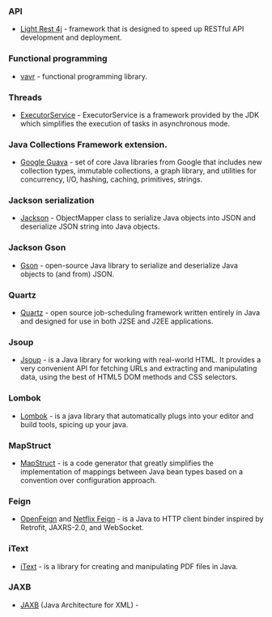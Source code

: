 ### API
* [Light Rest 4j](https://doc.networknt.com/getting-started/light-rest-4j/) - framework that is designed to speed up RESTful API development and deployment.

### Functional programming
* [vavr](https://www.vavr.io/) - functional programming library.

### Threads
* [ExecutorService](https://docs.oracle.com/javase/8/docs/api/java/util/concurrent/ExecutorService.html) - ExecutorService is a framework provided by the JDK which simplifies the execution of tasks in asynchronous mode.

### Java Collections Framework extension.
* [Google Guava](https://github.com/google/guava) - set of core Java libraries from Google that includes new collection types, immutable collections, a graph library, and utilities for concurrency, I/O, hashing, caching, primitives, strings.

### Jackson serialization 
* [Jackson](https://github.com/FasterXML/jackson) - ObjectMapper class to serialize Java objects into JSON and deserialize JSON string into Java objects.

### Jackson Gson 
* [Gson](https://github.com/google/gson) - open-source Java library to serialize and deserialize Java objects to (and from) JSON.

### Quartz
* [Quartz](http://www.quartz-scheduler.org/) - open source job-scheduling framework written entirely in Java and designed for use in both J2SE and J2EE applications.

### Jsoup
* [Jsoup](https://jsoup.org/) - is a Java library for working with real-world HTML. It provides a very convenient API for fetching URLs and extracting and manipulating data, using the best of HTML5 DOM methods and CSS selectors.

### Lombok
* [Lombok](https://projectlombok.org/) - is a java library that automatically plugs into your editor and build tools, spicing up your java.

### MapStruct
* [MapStruct](https://mapstruct.org/) - is a code generator that greatly simplifies the implementation of mappings between Java bean types based on a convention over configuration approach.

### Feign
* [OpenFeign](https://github.com/OpenFeign/feign) and [Netflix Feign](https://mvnrepository.com/artifact/com.netflix.feign) - is a Java to HTTP client binder inspired by Retrofit, JAXRS-2.0, and WebSocket.

### iText
* [iText](https://itextpdf.com/en/products/itext-7) - is a library for creating and manipulating PDF files in Java.

### JAXB
* [JAXB](https://docs.oracle.com/javase/8/docs/technotes/guides/xml/jaxb/index.html) (Java Architecture for XML) - 